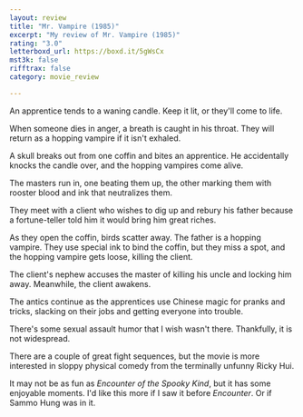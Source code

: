 ```yaml
---
layout: review
title: "Mr. Vampire (1985)"
excerpt: "My review of Mr. Vampire (1985)"
rating: "3.0"
letterboxd_url: https://boxd.it/5gWsCx
mst3k: false
rifftrax: false
category: movie_review

---
```


An apprentice tends to a waning candle. Keep it lit, or they'll come to life.

When someone dies in anger, a breath is caught in his throat. They will return as a hopping vampire if it isn't exhaled.

A skull breaks out from one coffin and bites an apprentice. He accidentally knocks the candle over, and the hopping vampires come alive.

The masters run in, one beating them up, the other marking them with rooster blood and ink that neutralizes them. 

They meet with a client who wishes to dig up and rebury his father because a fortune-teller told him it would bring him great riches.

As they open the coffin, birds scatter away. The father is a hopping vampire. They use special ink to bind the coffin, but they miss a spot, and the hopping vampire gets loose, killing the client.

The client's nephew accuses the master of killing his uncle and locking him away. Meanwhile, the client awakens.

The antics continue as the apprentices use Chinese magic for pranks and tricks, slacking on their jobs and getting everyone into trouble.

There's some sexual assault humor that I wish wasn't there. Thankfully, it is not widespread.

There are a couple of great fight sequences, but the movie is more interested in sloppy physical comedy from the terminally unfunny Ricky Hui.

It may not be as fun as <i>Encounter of the Spooky Kind</i>, but it has some enjoyable moments. I'd like this more if I saw it before <i>Encounter</i>. Or if Sammo Hung was in it.